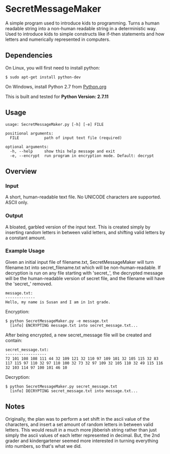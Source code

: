 # SecretMessageMaker
A simple program used to introduce kids to programming. Turns a human readable string into a non-human readable string in a deterministic way. Used to introduce kids to simple constructs like if-then statements and how letters and numerically represented in computers.

## Dependencies
On Linux, you will first need to install python:
```
$ sudo apt-get install python-dev
```

On Windows, install Python 2.7 from [Python.org](https://www.python.org/ftp/python/2.7.11/python-2.7.11.msi)

This is built and tested for **Python Version: 2.7.11**

## Usage
```
usage: SecretMessageMaker.py [-h] [-e] FILE

positional arguments:
  FILE           path of input text file (required)

optional arguments:
  -h, --help     show this help message and exit
  -e, --encrypt  run program in encryption mode. Default: decrypt

```

## Overview
### Input
A short, human-readable text file. No UNICODE characters are supported. ASCII only.

### Output
A bloated, garbled version of the input text. This is created simply by inserting random letters in between valid letters, and shifting valid letters by a constant amount.

### Example Usage
Given an initial input file of filename.txt, SecretMessageMaker will turn filename.txt
into secret\_filename.txt which will be non-human-readable. If decryption is run on any file
starting with 'secret\_', the decrypted message will be the human-readable version of
secret file, and the filename will have the 'secret\_' removed.

```
message.txt:
-------------
Hello, my name is Susan and I am in 1st grade.
```

Encryption:
```
$ python SecretMessageMaker.py -e message.txt
  [info] ENCRYPTING message.txt into secret_message.txt...
```

After being encrypted, a new secret\_message file will be created and contain:
```
secret_message.txt:
------------------
72 101 108 108 111 44 32 109 121 32 110 97 109 101 32 105 115 32 83 117 115 97 110 32 97 110 100 32 73 32 97 109 32 105 110 32 49 115 116 32 103 114 97 100 101 46 10
```

Decryption:
```
$ python SecretMessageMaker.py secret_message.txt
  [info] DECRYPTING secret_message.txt into message.txt...
```

## Notes
Originally, the plan was to perform a set shift in the ascii value of the characters, and insert a set
amount of random letters in between valid letters. This would result in a much more jibberish string rather
than just simply the ascii values of each letter represented in decimal. But, the 2nd grader and kindergartener
seemed more interested in turning everything into numbers, so that's what we did.
